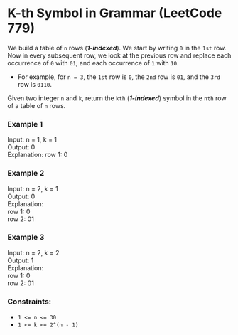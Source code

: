 # K-th Symbol in Grammar (LeetCode 779)

We build a table of ```n``` rows (***1-indexed***). We start by writing ```0``` in the ```1st``` row. Now in every subsequent row, we look at the previous row and replace each occurrence of ```0``` with ```01```, and each occurrence of ```1``` with ```10```.

- For example, for ```n = 3```, the ```1st``` row is ```0```, the ```2nd``` row is ```01```, and the ```3rd``` row is ```0110```.

Given two integer ```n``` and ```k```, return the ```kth``` (***1-indexed***) symbol in the ```nth``` row of a table of ```n``` rows.

### Example 1

Input: n = 1, k = 1<br>
Output: 0<br>
Explanation: row 1: 0

### Example 2

Input: n = 2, k = 1<br>
Output: 0<br>
Explanation: <br>
row 1: 0<br>
row 2: 01

### Example 3

Input: n = 2, k = 2<br>
Output: 1<br>
Explanation:<br>
row 1: 0<br>
row 2: 01

### Constraints:

- ```1 <= n <= 30```
- ```1 <= k <= 2^(n - 1)```

